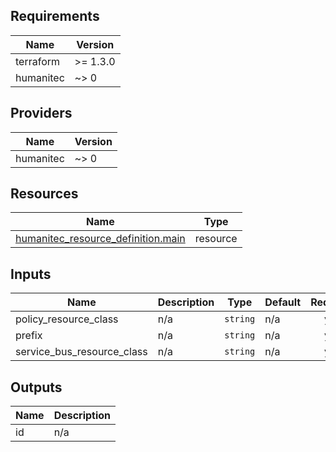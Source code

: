 <!-- BEGIN_TF_DOCS -->
## Requirements

| Name | Version |
|------|---------|
| terraform | >= 1.3.0 |
| humanitec | ~> 0 |

## Providers

| Name | Version |
|------|---------|
| humanitec | ~> 0 |

## Resources

| Name | Type |
|------|------|
| [humanitec_resource_definition.main](https://registry.terraform.io/providers/humanitec/humanitec/latest/docs/resources/resource_definition) | resource |

## Inputs

| Name | Description | Type | Default | Required |
|------|-------------|------|---------|:--------:|
| policy\_resource\_class | n/a | `string` | n/a | yes |
| prefix | n/a | `string` | n/a | yes |
| service\_bus\_resource\_class | n/a | `string` | n/a | yes |

## Outputs

| Name | Description |
|------|-------------|
| id | n/a |
<!-- END_TF_DOCS -->
